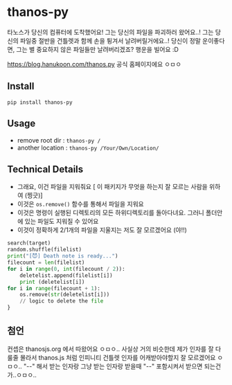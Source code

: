 # thanos-py

타노스가 당신의 컴퓨터에 도착했어요! 그는 당신의 파일을 파괴하러 왔어요..!
그는 당신의 파일중 절반을 건틀렛과 함께 손을 튕겨서 날려버릴거에요..!
당신이 정말 운이좋다면, 그는 별 중요하지 않은 파일들만 날려버리겠죠? 행운을 빌어요 :D

https://blog.hanukoon.com/thanos.py
공식 홈페이지에요 ㅇㅁㅇ

## Install

`pip install thanos-py`

## Usage

-   remove root dir : `thanos-py /`
-   another location : `thanos-py /Your/Own/Location/`

## Technical Details
-   그래요, 이건 파일을 지워줘요 [ 이 패키지가 무엇을 하는지 잘 모르는 사람을 위하여 (찡긋)]
-   이것은 `os.remove()` 함수를 통해서 파일을 지워요
-   이것은 명령이 실행된 디렉토리의 모든 하위디렉토리를 돌아다녀요. 그러니 폴더안에 있는 파일도 지워질 수 있어요
-   이것이 정확하게 2/1개의 파일을 지울지는 저도 잘 모르겠어요 (야!!)
```py
search(target)
random.shuffle(filelist)
print("[😈] Death note is ready...")
filecount = len(filelist)
for i in range(0, int(filecount / 2)):
    deletelist.append(filelist[i])
    print (deletelist[i])
for i in range(filecount + 1):
    os.remove(str(deletelist[i]))
	// logic to delete the file
}
```

## 첨언
컨셉은 thanosjs.org 에서 따왔어요 ㅇㅁㅇ..
사실상 거의 비슷한데 제가 인자를 잘 다룰줄 몰라서 thanos.js 처럼 인피니티 건틀렛 인자를 어캐받아야할지 잘 모르겠어요 ㅇㅁㅇ.. 
"--" 해서 받는 인자랑 그냥 받는 인자랑 받을때 "--" 포함시켜서 받으면 되는건가..ㅇㅁㅇ..
